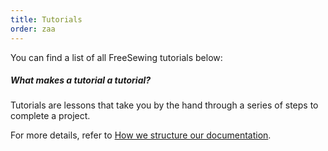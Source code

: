 ```yaml
---
title: Tutorials
order: zaa
---
```


You can find a list of all FreeSewing tutorials below:

<ReadMore recurse />

<Related>

##### What makes a tutorial a tutorial?

Tutorials are lessons that take you by the hand through a series of steps to complete a project.

For more details, refer to [How we structure our documentation](/guides/docs).

</Related>

